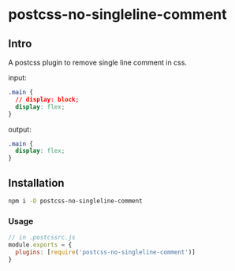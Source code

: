 # postcss-no-singleline-comment

## Intro

A postcss plugin to remove single line comment in css.

input:

```css
.main {
  // display: block;
  display: flex;
}
```

output:

```css
.main {
  display: flex;
}
```

## Installation

```bash
npm i -D postcss-no-singleline-comment
```

### Usage

```js
// in .postcssrc.js
module.exports = {
  plugins: [require('postcss-no-singleline-comment')]
}
```
